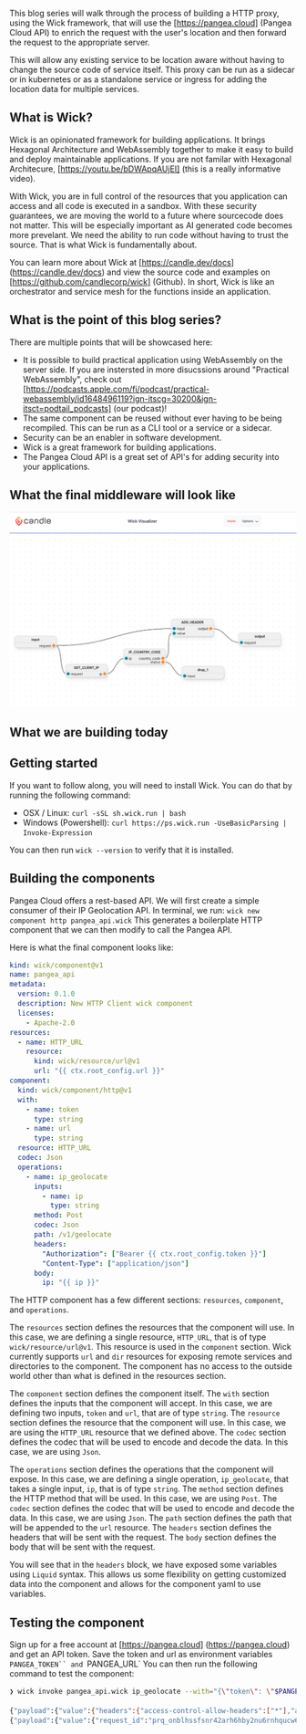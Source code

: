 This blog series will walk through the process of building a HTTP proxy, using the Wick framework, that will use the [https://pangea.cloud] (Pangea Cloud API) to enrich the request with the user's location and then forward the request to the appropriate server.

This will allow any existing service to be location aware without having to change the source code of service itself. This proxy can be run as a sidecar or in kubernetes or as a standalone service or ingress for adding the location data for multiple services.

## What is Wick?

Wick is an opinionated framework for building applications. It brings Hexagonal Architecture and WebAssembly together to make it easy to build and deploy maintainable applications. If you are not familar with Hexagonal Architecure, [https://youtu.be/bDWApqAUjEI] (this is a really informative video).

With Wick, you are in full control of the resources that you application can access and all code is executed in a sandbox. With these security guarantees, we are moving the world to a future where sourcecode does not matter. This will be especially important as AI generated code becomes more prevelant. We need the ability to run code without having to trust the source. That is what Wick is fundamentally about.

You can learn more about Wick at [https://candle.dev/docs] (https://candle.dev/docs) and view the source code and examples on [https://github.com/candlecorp/wick] (Github). In short, Wick is like an orchestrator and service mesh for the functions inside an application.

## What is the point of this blog series?

There are multiple points that will be showcased here:

- It is possible to build practical application using WebAssembly on the server side. If you are instersted in more disucssions around "Practical WebAssembly", check out [https://podcasts.apple.com/fi/podcast/practical-webassembly/id1648496119?ign-itscg=30200&ign-itsct=podtail_podcasts] (our podcast)!
- The same component can be reused without ever having to be being recompiled. This can be run as a CLI tool or a service or a sidecar.
- Security can be an enabler in software development.
- Wick is a great framework for building applications.
- The Pangea Cloud API is a great set of API's for adding security into your applications.

## What the final middleware will look like

![Alt text](image.png)

## What we are building today

## Getting started

If you want to follow along, you will need to install Wick. You can do that by running the following command:

- OSX / Linux: `curl -sSL sh.wick.run | bash`
- Windows (Powershell): `curl https://ps.wick.run -UseBasicParsing | Invoke-Expression`

You can then run `wick --version` to verify that it is installed.

## Building the components

Pangea Cloud offers a rest-based API. We will first create a simple consumer of their IP Geolocation API.
In terminal, we run: `wick new component http pangea_api.wick`
This generates a boilerplate HTTP component that we can then modify to call the Pangea API.

Here is what the final component looks like:

```yaml
kind: wick/component@v1
name: pangea_api
metadata:
  version: 0.1.0
  description: New HTTP Client wick component
  licenses:
    - Apache-2.0
resources:
  - name: HTTP_URL
    resource:
      kind: wick/resource/url@v1
      url: "{{ ctx.root_config.url }}"
component:
  kind: wick/component/http@v1
  with:
    - name: token
      type: string
    - name: url
      type: string
  resource: HTTP_URL
  codec: Json
  operations:
    - name: ip_geolocate
      inputs:
        - name: ip
          type: string
      method: Post
      codec: Json
      path: /v1/geolocate
      headers:
        "Authorization": ["Bearer {{ ctx.root_config.token }}"]
        "Content-Type": ["application/json"]
      body:
        ip: "{{ ip }}"
```

The HTTP component has a few different sections: `resources`, `component`, and `operations`.

The `resources` section defines the resources that the component will use. In this case, we are defining a single resource, `HTTP_URL`, that is of type `wick/resource/url@v1`. This resource is used in the `component` section. Wick currently supports `url` and `dir` resources for exposing remote services and directories to the component. The component has no access to the outside world other than what is defined in the resources section.

The `component` section defines the component itself. The `with` section defines the inputs that the component will accept. In this case, we are defining two inputs, `token` and `url`, that are of type `string`. The `resource` section defines the resource that the component will use. In this case, we are using the `HTTP_URL` resource that we defined above. The `codec` section defines the codec that will be used to encode and decode the data. In this case, we are using `Json`.

The `operations` section defines the operations that the component will expose. In this case, we are defining a single operation, `ip_geolocate`, that takes a single input, `ip`, that is of type `string`. The `method` section defines the HTTP method that will be used. In this case, we are using `Post`. The `codec` section defines the codec that will be used to encode and decode the data. In this case, we are using `Json`. The `path` section defines the path that will be appended to the `url` resource. The `headers` section defines the headers that will be sent with the request. The `body` section defines the body that will be sent with the request.

You will see that in the `headers` block, we have exposed some variables using `Liquid` syntax. This allows us some flexibility on getting customized data into the component and allows for the component yaml to use variables.

## Testing the component

Sign up for a free account at [https://pangea.cloud] (https://pangea.cloud) and get an API token. Save the token and url as environment variables ` PANGEA_TOKEN`` and  `PANGEA_URL` You can then run the following command to test the component:

```bash
❯ wick invoke pangea_api.wick ip_geolocate --with="{\"token\": \"$PANGEA_TOKEN\", \"url\": \"$PANGEA_URL\"}" -- --ip="93.231.182.110"

{"payload":{"value":{"headers":{"access-control-allow-headers":["*"],"access-control-allow-methods":["*"],"access-control-allow-origin":["*"],"access-control-max-age":["86400"],"content-length":["382"],"content-type":["application/json"],"date":["Fri, 04 Aug 2023 15:39:52 GMT"],"server":["Pangea API Server"],"set-cookie":["AWSALB=yt1mpqgn5i1f4lRVAju3QY/naZMKtTJeWv60N1rEZuhL5KRExDDycyts0+gxCuPG5iNMmemmKQV8mxJ09uZAJ2cT22GFKRdN3W1uEtDu3D5c2IMCtuMrki+7OMta; Expires=Fri, 11 Aug 2023 15:39:52 GMT; Path=/","AWSALBCORS=yt1mpqgn5i1f4lRVAju3QY/naZMKtTJeWv60N1rEZuhL5KRExDDycyts0+gxCuPG5iNMmemmKQV8mxJ09uZAJ2cT22GFKRdN3W1uEtDu3D5c2IMCtuMrki+7OMta; Expires=Fri, 11 Aug 2023 15:39:52 GMT; Path=/; SameSite=None; Secure"],"x-pangea-server-id":["05c5ccf3-9fbc-4c63-8e69-8c8e4fcd5a76"],"x-ratelimit-limit":["1500"],"x-ratelimit-remaining":["1499"],"x-ratelimit-reset":["0"],"x-request-id":["prq_onblhssfsnr42arh6hby2nu6rnhqucw6"]},"status":"200","version":"2.0"}},"port":"response"}
{"payload":{"value":{"request_id":"prq_onblhssfsnr42arh6hby2nu6rnhqucw6","request_time":"2023-08-04T15:39:52.339697Z","response_time":"2023-08-04T15:39:52.367411Z","result":{"data":{"city":"unna","country":"Federal Republic Of Germany","country_code":"de","latitude":51.56,"longitude":7.65,"postal_code":"59425"}},"status":"Success","summary":"IP location found (Country: Federal Republic Of Germany)"}},"port":"body"}
```
